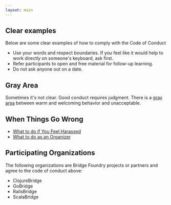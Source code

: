 ```yaml
---
layout: main
---
```


## Clear examples
Below are some clear examples of how to comply with the Code of Conduct

* Use your words and respect boundaries. If you feel like it would help to work directly on someone's keyboard, ask first.
* Refer participants to open and free material for follow-up learning.
* Do not ask anyone out on a date.

## Gray Area
Sometimes it's not clear.  Good conduct requires judgment. There is a [gray area](/code-of-conduct/gray-area.html) between warm and welcoming behavior and unacceptable.

## When Things Go Wrong

* [What to do if You Feel Harassed](/code-of-conduct/participant-response.html)
* [What to do as an Organizer](/code-of-conduct/organizer-response.html)


## Participating Organizations

The following organizations are Bridge Foundry projects or partners and agree to the code of conduct above:

* ClojureBridge
* GoBridge
* RailsBridge
* ScalaBridge
